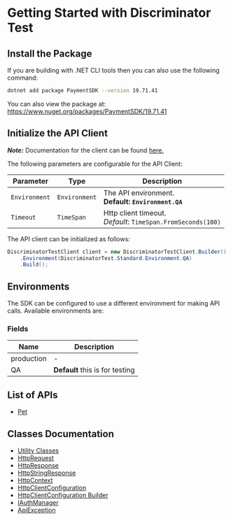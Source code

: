 
# Getting Started with Discriminator Test

## Install the Package

If you are building with .NET CLI tools then you can also use the following command:

```bash
dotnet add package PaymentSDK --version 19.71.41
```

You can also view the package at:
https://www.nuget.org/packages/PaymentSDK/19.71.41

## Initialize the API Client

**_Note:_** Documentation for the client can be found [here.](https://www.github.com/Syed-Subtain/payment-sdk/tree/19.71.41/doc/client.md)

The following parameters are configurable for the API Client:

| Parameter | Type | Description |
|  --- | --- | --- |
| `Environment` | `Environment` | The API environment. <br> **Default: `Environment.QA`** |
| `Timeout` | `TimeSpan` | Http client timeout.<br>*Default*: `TimeSpan.FromSeconds(100)` |

The API client can be initialized as follows:

```csharp
DiscriminatorTestClient client = new DiscriminatorTestClient.Builder()
    .Environment(DiscriminatorTest.Standard.Environment.QA)
    .Build();
```

## Environments

The SDK can be configured to use a different environment for making API calls. Available environments are:

### Fields

| Name | Description |
|  --- | --- |
| production | - |
| QA | **Default** this is for testing |

## List of APIs

* [Pet](https://www.github.com/Syed-Subtain/payment-sdk/tree/19.71.41/doc/controllers/pet.md)

## Classes Documentation

* [Utility Classes](https://www.github.com/Syed-Subtain/payment-sdk/tree/19.71.41/doc/utility-classes.md)
* [HttpRequest](https://www.github.com/Syed-Subtain/payment-sdk/tree/19.71.41/doc/http-request.md)
* [HttpResponse](https://www.github.com/Syed-Subtain/payment-sdk/tree/19.71.41/doc/http-response.md)
* [HttpStringResponse](https://www.github.com/Syed-Subtain/payment-sdk/tree/19.71.41/doc/http-string-response.md)
* [HttpContext](https://www.github.com/Syed-Subtain/payment-sdk/tree/19.71.41/doc/http-context.md)
* [HttpClientConfiguration](https://www.github.com/Syed-Subtain/payment-sdk/tree/19.71.41/doc/http-client-configuration.md)
* [HttpClientConfiguration Builder](https://www.github.com/Syed-Subtain/payment-sdk/tree/19.71.41/doc/http-client-configuration-builder.md)
* [IAuthManager](https://www.github.com/Syed-Subtain/payment-sdk/tree/19.71.41/doc/i-auth-manager.md)
* [ApiException](https://www.github.com/Syed-Subtain/payment-sdk/tree/19.71.41/doc/api-exception.md)

